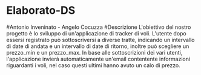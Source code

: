 # Elaborato-DS
#Antonio Inveninato - Angelo Cocuzza
#Descrizione
L'obiettivo del nostro progetto è lo sviluppo di un'applicazione di tracker di voli. L'utente dopo essersi registrato può sottoscriversi a diverse tratte, indicando un intervallo di date di andata e un intervallo di date di ritorno, inoltre può scegliere un prezzo_min e un prezzo_max. In base alle sottoscrizioni dei vari utenti, l'applicazione invierà automaticamente un'email contentente informazioni riguardanti i voli, nel caso questi ultimi hanno avuto un calo di prezzo.
